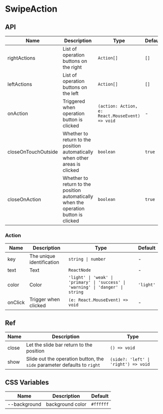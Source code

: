 # SwipeAction

<code src="./demos/demo1.tsx"></code>

## API

| Name                | Description                                                                          | Type                                            | Default |
| ------------------- | ------------------------------------------------------------------------------------ | ----------------------------------------------- | ------- |
| rightActions        | List of operation buttons on the right                                               | `Action[]`                                      | `[]`    |
| leftActions         | List of operation buttons on the left                                                | `Action[]`                                      | `[]`    |
| onAction            | Triggered when operation button is clicked                                           | `(action: Action, e: React.MouseEvent) => void` | -       |
| closeOnTouchOutside | Whether to return to the position automatically when other areas is clicked          | `boolean`                                       | `true`  |
| closeOnAction       | Whether to return to the position automatically when the operation button is clicked | `boolean`                                       | `true`  |

### Action

| Name    | Description               | Type                                                                             | Default   |
| ------- | ------------------------- | -------------------------------------------------------------------------------- | --------- |
| key     | The unique identification | `string \| number`                                                               | -         |
| text    | Text                      | `ReactNode`                                                                      | -         |
| color   | Color                     | `'light' \| 'weak' \| 'primary' \| 'success' \| 'warning' \| 'danger' \| string` | `'light'` |
| onClick | Trigger when clicked      | `(e: React.MouseEvent) => void`                                                  | -         |

## Ref

| Name  | Description                                                              | Type                                 |
| ----- | ------------------------------------------------------------------------ | ------------------------------------ |
| close | Let the slide bar return to the position                                 | `() => void`                         |
| show  | Slide out the operation button, the `side` parameter defaults to `right` | `(side?: 'left' \| 'right') => void` |

## CSS Variables

| Name         | Description      | Default   |
| ------------ | ---------------- | --------- |
| --background | background color | `#ffffff` |
